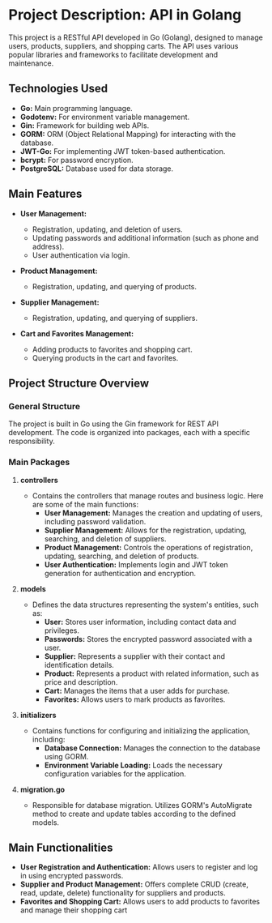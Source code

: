 # Project Description: API in Golang

This project is a RESTful API developed in Go (Golang), designed to manage users, products, suppliers, and shopping carts. The API uses various popular libraries and frameworks to facilitate development and maintenance.

## Technologies Used
- **Go:** Main programming language.
- **Godotenv:** For environment variable management.
- **Gin:** Framework for building web APIs.
- **GORM:** ORM (Object Relational Mapping) for interacting with the database.
- **JWT-Go:** For implementing JWT token-based authentication.
- **bcrypt:** For password encryption.
- **PostgreSQL:** Database used for data storage.

## Main Features
- **User Management:**
  - Registration, updating, and deletion of users.
  - Updating passwords and additional information (such as phone and address).
  - User authentication via login.
  
- **Product Management:**
  - Registration, updating, and querying of products.
  
- **Supplier Management:**
  - Registration, updating, and querying of suppliers.
  
- **Cart and Favorites Management:**
  - Adding products to favorites and shopping cart.
  - Querying products in the cart and favorites.

## Project Structure Overview
### General Structure
The project is built in Go using the Gin framework for REST API development. The code is organized into packages, each with a specific responsibility.

### Main Packages
1. **controllers**
   - Contains the controllers that manage routes and business logic. Here are some of the main functions:
     - **User Management:** Manages the creation and updating of users, including password validation.
     - **Supplier Management:** Allows for the registration, updating, searching, and deletion of suppliers.
     - **Product Management:** Controls the operations of registration, updating, searching, and deletion of products.
     - **User Authentication:** Implements login and JWT token generation for authentication and encryption.

2. **models**
   - Defines the data structures representing the system's entities, such as:
     - **User:** Stores user information, including contact data and privileges.
     - **Passwords:** Stores the encrypted password associated with a user.
     - **Supplier:** Represents a supplier with their contact and identification details.
     - **Product:** Represents a product with related information, such as price and description.
     - **Cart:** Manages the items that a user adds for purchase.
     - **Favorites:** Allows users to mark products as favorites.

3. **initializers**
   - Contains functions for configuring and initializing the application, including:
     - **Database Connection:** Manages the connection to the database using GORM.
     - **Environment Variable Loading:** Loads the necessary configuration variables for the application.

4. **migration.go**
   - Responsible for database migration. Utilizes GORM's AutoMigrate method to create and update tables according to the defined models.

## Main Functionalities
- **User Registration and Authentication:** Allows users to register and log in using encrypted passwords.
- **Supplier and Product Management:** Offers complete CRUD (create, read, update, delete) functionality for suppliers and products.
- **Favorites and Shopping Cart:** Allows users to add products to favorites and manage their shopping cart
